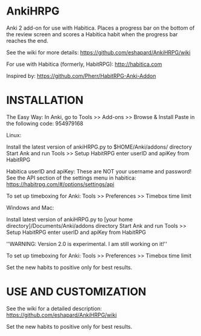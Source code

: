 AnkiHRPG
=======

Anki 2 add-on for use with Habitica. Places a progress bar on the bottom of the review screen and scores a Habitica habit when the progress bar reaches the end.

See the wiki for more details: https://github.com/eshapard/AnkiHRPG/wiki

For use with Habitica (formerly, HabitRPG): http://habitica.com

Inspired by: https://github.com/Pherr/HabitRPG-Anki-Addon

INSTALLATION
============

The Easy Way:
In Anki, go to Tools >> Add-ons >> Browse & Install
Paste in the following code: 954979168 


Linux:

Install the latest version of ankiHRPG.py to $HOME/Anki/addons/ directory
Start Ank and run Tools >> Setup HabitRPG
     enter userID and apiKey from HabitRPG
     
Habitica userID and apiKey: These are NOT your username and password! See the API section of the settings menu in habitica: https://habitrpg.com/#/options/settings/api

To set up timeboxing for Anki:
Tools >> Preferences >> Timebox time limit

Windows and Mac:

Install latest version of ankiHRPG.py to [your home directory]/Documents/Anki/addons directory
Start Ank and run Tools >> Setup HabitRPG
     enter userID and apiKey from HabitRPG
     
''WARNING: Version 2.0 is experimental. I am still working on it!''

To set up timeboxing for Anki:
Tools >> Preferences >> Timebox time limit


Set the new habits to positive only for best results.

USE AND CUSTOMIZATION
=====================

See the wiki for a detailed description: https://github.com/eshapard/AnkiHRPG/wiki
            
            
Set the new habits to positive only for best results.
